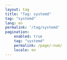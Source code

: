 ```yaml
---
layout: tag
title: "Tag: systemd"
tag: "systemd"
lang: en
permalink: '/tag/systemd'
pagination:
    enabled: true
    tag: "systemd"
    permalink: /page/:num/
    locale: en
---
```

